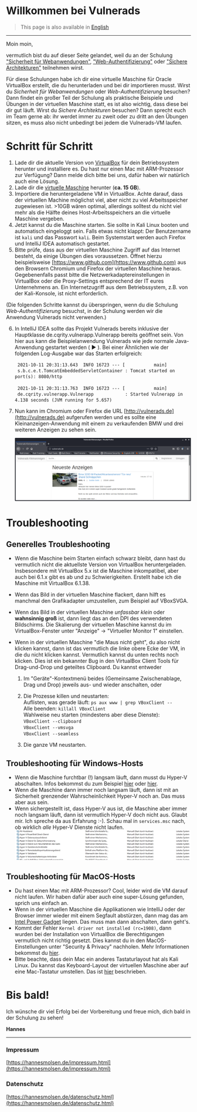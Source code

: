 # Willkommen bei Vulnerads

> This page is also available in [English](/?lang=en)

-----

Moin moin,

vermutlich bist du auf dieser Seite gelandet, weil du an der Schulung ["Sicherheit für Webanwendungen"](https://www.oose.de/seminar/web-app-security/), ["Web-Authentifizierung"](https://www.oose.de/seminar/web-authentifizierung/) oder ["Sichere Architekturen"](https://www.oose.de/seminar/sichere-architekturen/) teilnehmen wirst. 

Für diese Schulungen habe ich dir eine virtuelle Maschine für Oracle VirtualBox erstellt, die du herunterladen und bei dir importieren musst. Wirst du _Sicherheit für Webanwendungen_ oder _Web-Authentifizierung_ besuchen? Dann findet ein großer Teil der Schulung als praktische Beispiele und Übungen in der virtuellen Maschine statt, es ist also wichtig, dass diese bei dir gut läuft. Wirst du _Sichere Architekturen_ besuchen? Dann sprecht euch im Team gerne ab: ihr werdet immer zu zweit oder zu dritt an den Übungen sitzen, es muss also nicht unbedingt bei jedem die Vulnerads-VM laufen.

# Schritt für Schritt

1. Lade dir die aktuelle Version von [VirtualBox](https://www.virtualbox.org/wiki/Downloads) für dein Betriebssystem herunter und installiere es. Du hast nur einen Mac mit ARM-Prozessor zur Verfügung? Dann melde dich bitte bei uns, dafür haben wir natürlich auch eine Lösung.
2. Lade dir die [virtuelle Maschine](https://vulnerads.de/vm/) herunter (**ca. 15 GB**).
3. Importiere die heruntergeladene VM in VirtualBox. Achte darauf, dass der virtuellen Machine möglichst viel, aber nicht zu viel Arbeitsspeicher zugewiesen ist. >10GB wären optimal, allerdings solltest du nicht viel mehr als die Hälfte deines Host-Arbeitsspeichers an die virtuelle Maschine vergeben.
4. Jetzt kannst du die Maschine starten. Sie sollte in Kali Linux booten und automatisch eingeloggt sein. Falls etwas nicht klappt: Der Benutzername ist `kali` und das Passwort `kali`. Beim Systemstart werden auch Firefox und IntelliJ IDEA automatisch gestartet.
5.  Bitte prüfe, dass aus der virtuellen Maschine Zugriff auf das Internet besteht, da einige Übungen dies voraussetzen. Öffnet hierzu beispielsweise [https://www.github.com](https://www.github.com) aus den Browsern Chromium und Firefox der virtuellen Maschine heraus. Gegebenenfalls passt bitte die Netzwerkadaptereinstellungen in VirtualBox oder die Proxy-Settings entsprechend der IT eures Unternehmens an. Ein Internetzugriff aus dem Betriebssystem, z.B. von der Kali-Konsole, ist nicht erforderlich.

(Die folgenden Schritte kannst du überspringen, wenn du die Schulung _Web-Authentifizierung_ besuchst, in der Schulung werden wir die Anwendung Vulnerads nicht verwenden.)

6. In IntelliJ IDEA sollte das Projekt Vulnerads bereits inklusive der Hauptklasse de.cqrity.vulnerapp.Vulnerapp bereits geöffnet sein. Von hier aus kann die Beispielanwendung Vulnerads wie jede normale Java-Anwendung gestartet werden ( ► ). Bei einer Ähnlichen wie der folgenden Log-Ausgabe war das Starten erfolgreich:

        2021-10-11 20:31:13.643  INFO 16723 --- [           main]
        s.b.c.e.t.TomcatEmbeddedServletContainer : Tomcat started on port(s): 8080/http

        2021-10-11 20:31:13.763  INFO 16723 --- [           main]
        de.cqrity.vulnerapp.Vulnerapp            : Started Vulnerapp in 4.138 seconds (JVM running for 5.657)
7. Nun kann im Chromium oder Firefox die URL [http://vulnerads.de](http://vulnerads.de) aufgerufen werden und es sollte eine Kleinanzeigen-Anwendung mit einem zu verkaufenden BMW und drei weiteren Anzeigen zu sehen sein.

    ![Vulnerads läuft erfolgreich im Browser](img/vulnerads.png "Vulnerads läuft erfolgreich im Browser")

# Troubleshooting

## Generelles Troubleshooting

* Wenn die Maschine beim Starten einfach schwarz bleibt, dann hast du vermutlich nicht die aktuellste Version von VirtualBox heruntergeladen. Insbesondere mit VirtualBox 5.x ist die Maschine inkompatibel, aber auch bei 6.1.x gibt es ab und zu Schwierigkeiten. Erstellt habe ich die Maschine mit VirtualBox 6.1.38.
* Wenn das Bild in der virtuellen Maschine flackert, dann hilft es manchmal den Grafikadapter umzustellen, zum Beispiel auf VBoxSVGA.
* Wenn das Bild in der virtuellen Maschine _unfassbar klein_ oder **wahnsinnig groß** ist, dann liegt das an den DPI des verwendeten Bildschirms. Die Skalierung der virtuellen Maschine kannst du im VirtualBox-Fenster unter "Anzeige" -> "Virtueller Monitor 1" einstellen.
* Wenn in der virtuellen Maschine "die Maus nicht geht", du also nicht klicken kannst, dann ist das vermutlich die linke obere Ecke der VM, in die du nicht klicken kannst. Vermutlich kannst du unten rechts noch klicken. Dies ist ein bekannter Bug in den VirtualBox Client Tools für Drag-und-Drop und geteiltes Clipboard. Du kannst entweder

  1. Im "Geräte"-Kontextmenü beides (Gemeinsame Zwischenablage, Drag und Drop) jeweils aus- und wieder anschalten, oder

  2. Die Prozesse killen und neustarten:  
    Auflisten, was gerade läuft: `ps aux www | grep VBoxClient --`  
    Alle beenden: `killall VBoxClient`  
    Wahlweise neu starten (mindestens aber diese Dienste):  
      `VBoxClient --clipboard`  
      `VBoxClient --vmsvga`  
      `VBoxClient --seamless`  

  3. Die ganze VM neustarten. 


## Troubleshooting für Windows-Hosts

* Wenn die Maschine furchtbar (!) langsam läuft, dann musst du Hyper-V abschalten. Infos bekommst du zum Beispiel [hier](https://support.microsoft.com/en-us/help/3204980/virtualization-applications-do-not-work-together-with-hyper-v-device-g) oder [hier](https://www.tenforums.com/tutorials/139405-run-hyper-v-virtualbox-vmware-same-computer.html).
* Wenn die Maschine dann immer noch langsam läuft, dann ist mit an Sicherheit grenzender Wahrscheinlichkeit Hyper-V noch an. Das muss aber aus sein.
* Wenn sichergestellt ist, dass Hyper-V aus ist, die Maschine aber immer noch langsam läuft, dann ist vermutlich Hyper-V doch nicht aus. Glaubt mir. Ich spreche da aus Erfahrung :-). Schau mal in `services.msc` nach, ob wirklich _alle_ Hyper-V Dienste nicht laufen.
    ![Hyper-V Dienste sind ausgeschaltet](img/servicesmsc.png "Hyper-V ist ausgeschaltet")

## Troubleshooting für MacOS-Hosts

* Du hast einen Mac mit ARM-Prozessor? Cool, leider wird die VM darauf nicht laufen. Wir haben dafür aber auch eine super-Lösung gefunden, sprich uns einfach an.
* Wenn in der virtuellen Maschine die Applikationen wie IntelliJ oder der Browser immer wieder mit einem Segfault abstürzen, dann mag das am [Intel Power Gadget](https://www.virtualbox.org/ticket/20076) liegen. Das muss man dann abschalten, dann geht's.
* Kommt der Fehler `Kernel driver not installed (rc=1908)`, dann wurden bei der Installation von VirtualBox die Berechtigungen vermutlich nicht richtig gesetzt. Dies kannst du in den MacOS-Einstellungen unter "Security & Privacy" nachholen. Mehr Informationen bekommst du [hier](https://www.howtogeek.com/658047/how-to-fix-virtualboxs-%E2%80%9Ckernel-driver-not-installed-rc-1908-error/).
* Bitte beachte, dass dein Mac ein anderes Tastaturlayout hat als Kali Linux. Du kannst das Keyboard-Layout der virtuellen Maschine aber auf eine Mac-Tastatur umstellen. Das ist [hier](https://mayadevbe.me/posts/linux_keyboard_layout/) beschrieben.

# Bis bald!

Ich wünsche dir viel Erfolg bei der Vorbereitung und freue mich, dich bald in der Schulung zu sehen!

**Hannes**


------

### Impressum

[https://hannesmolsen.de/impressum.html](https://hannesmolsen.de/impressum.html)

### Datenschutz

[https://hannesmolsen.de/datenschutz.html](https://hannesmolsen.de/datenschutz.html)

